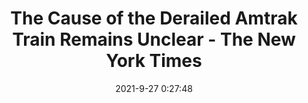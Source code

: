 ---
"title": "The Cause of the Derailed Amtrak Train Remains Unclear - The New York Times"
"date": "2021-9-27 0:27:48"
"feed_name": "GOOGLENEWSCONSTRUCTION"
"feed_website": "https://news.google.com/search?q=construction%2Bincident&hl=en-US&gl=US&ceid=US:en"
"feed_rss": "https://news.google.com/rss/search?q=construction%2Bincident&hl=en-US&gl=US&ceid=US:en"
"link": "https://www.nytimes.com/2021/09/26/us/derailed-amtrak-train-cause-unclear.html"
"file": "_posts/2021-1-1-6cb753b7e22d0a755977ceff2c73b7fd2dbbdf94.md"
"accident": "0"
"drilling": "0"
"dead": "0"
"injured": "0"
"where": "unknown site"
"place": "unknown place"
---